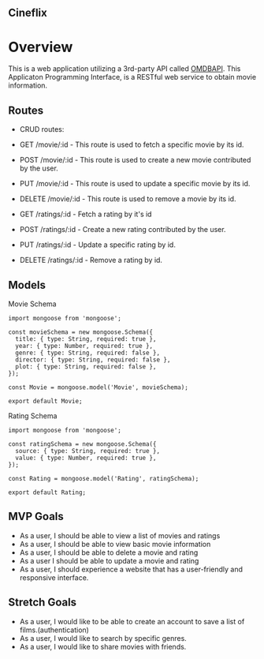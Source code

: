 ## Cineflix 

# Overview

This is a web application utilizing a 3rd-party API called [OMDBAPI](https://www.omdbapi.com). This Applicaton Programming Interface, is a RESTful web service to obtain movie information.


## Routes

- CRUD routes:
- GET /movie/:id - This route is used to fetch a specific movie by its id.
- POST /movie/:id - This route is used to create a new movie contributed by the user.
- PUT /movie/:id - This route is used to update a specific movie by its id.
- DELETE /movie/:id - This route is used to remove a movie by its id.


- GET /ratings/:id - Fetch a rating by it's id
- POST /ratings/:id - Create a new rating contributed by the user.
- PUT /ratings/:id - Update a specific rating by id.
- DELETE /ratings/:id - Remove a rating by id.

## Models
Movie Schema
```
import mongoose from 'mongoose';

const movieSchema = new mongoose.Schema({
  title: { type: String, required: true },
  year: { type: Number, required: true },
  genre: { type: String, required: false },
  director: { type: String, required: false },
  plot: { type: String, required: false },
});

const Movie = mongoose.model('Movie', movieSchema);

export default Movie;

```
Rating Schema
```
import mongoose from 'mongoose';

const ratingSchema = new mongoose.Schema({
  source: { type: String, required: true },
  value: { type: Number, required: true },
});

const Rating = mongoose.model('Rating', ratingSchema);

export default Rating;

```

## MVP Goals
- As a user, I should be able to view a list of movies and ratings
- As a user, I should be able to view basic movie information 
- As a user, I should be able to delete a movie and rating
- As a user I should be able to update a movie  and rating
- As a user, I should experience a website that has a user-friendly and responsive interface.

## Stretch Goals
- As a user, I would like to be able to create an account to save a list of films.(authentication)
- As a user, I would like to search by specific genres. 
- As a user, I would like to share movies with friends.

